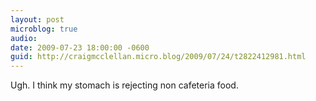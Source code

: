 ```yaml
---
layout: post
microblog: true
audio: 
date: 2009-07-23 18:00:00 -0600
guid: http://craigmcclellan.micro.blog/2009/07/24/t2822412981.html
---
```

Ugh. I think my stomach is rejecting non cafeteria food.
